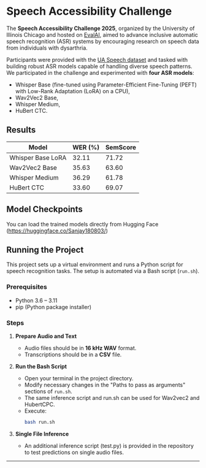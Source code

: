 # Speech Accessibility Challenge

The **Speech Accessibility Challenge 2025**, organized by the University of Illinois Chicago and hosted on [EvalAI](https://eval.ai/), aimed to advance inclusive automatic speech recognition (ASR) systems by encouraging research on speech data from individuals with dysarthria.

Participants were provided with the [UA Speech dataset](https://dialrcs.github.io/ua-speech-corpus/) and tasked with building robust ASR models capable of handling diverse speech patterns. We participated in the challenge and experimented with **four ASR models**:
- Whisper Base (fine-tuned using Parameter-Efficient Fine-Tuning (PEFT) with Low-Rank Adaptation (LoRA) on a CPU),
- Wav2Vec2 Base,
- Whisper Medium,
- HuBert CTC.

## Results

| Model             | WER (%) | SemScore |
|-------------------|---------|----------|
| Whisper Base LoRA |  32.11  |   71.72  |
| Wav2Vec2 Base     |  35.63  |   63.60  |
| Whisper Medium    |  36.29  |   61.78  |
| HuBert CTC        |  33.60  |   69.07  |


## Model Checkpoints

You can load the trained models directly from Hugging Face (https://huggingface.co/Sanjay180803/)

## Running the Project

This project sets up a virtual environment and runs a Python script for speech recognition tasks. The setup is automated via a Bash script (`run.sh`).

### Prerequisites

- Python 3.6 – 3.11
- pip (Python package installer)

### Steps

1. **Prepare Audio and Text**
   - Audio files should be in **16 kHz WAV** format.
   - Transcriptions should be in a **CSV** file.

2. **Run the Bash Script**
   - Open your terminal in the project directory.
   - Modify necessary changes in the "Paths to pass as arguments" sections of `run.sh`.
   - The same inference script and run.sh can be used for Wav2vec2 and HubertCPC.
   - Execute:
     ```bash
     bash run.sh
     ```

3. **Single File Inference**
   - An additional inference script (test.py) is provided in the repository to test predictions on single audio files.

---
